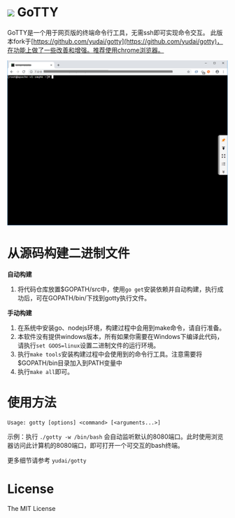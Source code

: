 # ![](https://raw.githubusercontent.com/yudai/gotty/master/resources/favicon.png) GoTTY

GoTTY是一个用于网页版的终端命令行工具，无需ssh即可实现命令交互。
此版本fork于[https://github.com/yudai/gotty](https://github.com/yudai/gotty)，在功能上做了一些改善和增强。推荐使用chrome浏览器。

![Screenshot](https://raw.githubusercontent.com/lzp9421/gotty/master/screenshot.png)

# 从源码构建二进制文件

**自动构建**
1. 将代码仓库放置$GOPATH/src中，使用`go get`安装依赖并自动构建，执行成功后，可在GOPATH/bin/下找到gotty执行文件。

**手动构建**
1. 在系统中安装go、nodejs环境，构建过程中会用到make命令，请自行准备。
2. 本软件没有提供windows版本，所有如果你需要在Windows下编译此代码，请执行`set GOOS=linux`设置二进制文件的运行环境。
2. 执行`make tools`安装构建过程中会使用到的命令行工具。注意需要将$GOPATH/bin目录加入到PATH变量中
3. 执行`make all`即可。

# 使用方法

```
Usage: gotty [options] <command> [<arguments...>]
```

示例：执行 `./gotty -w /bin/bash` 会自动监听默认的8080端口。此时使用浏览器访问此计算机的8080端口，即可打开一个可交互的bash终端。

更多细节请参考 `yudai/gotty`

# License

The MIT License
